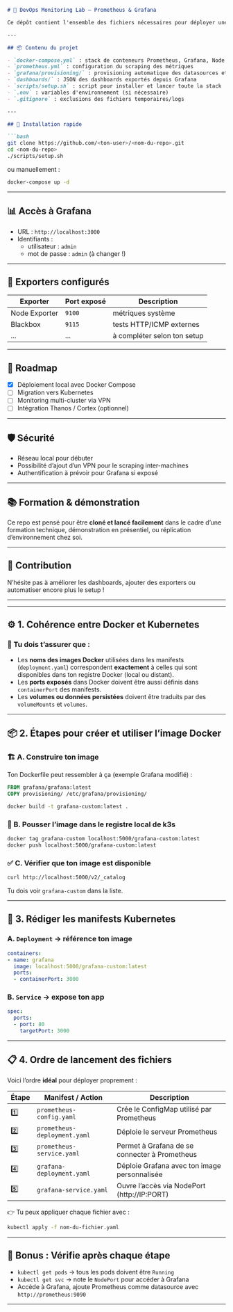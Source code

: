 

```markdown
# 🧪 DevOps Monitoring Lab – Prometheus & Grafana

Ce dépôt contient l'ensemble des fichiers nécessaires pour déployer une stack de monitoring local basée sur Prometheus, Grafana, et divers exporters, conteneurisés via Docker Compose.

---

## 📦 Contenu du projet

- `docker-compose.yml` : stack de conteneurs Prometheus, Grafana, Node Exporter...
- `prometheus.yml` : configuration du scraping des métriques
- `grafana/provisioning/` : provisioning automatique des datasources et dashboards
- `dashboards/` : JSON des dashboards exportés depuis Grafana
- `scripts/setup.sh` : script pour installer et lancer toute la stack
- `.env` : variables d'environnement (si nécessaire)
- `.gitignore` : exclusions des fichiers temporaires/logs

---

## 🚀 Installation rapide

```bash
git clone https://github.com/<ton-user>/<nom-du-repo>.git
cd <nom-du-repo>
./scripts/setup.sh
```

ou manuellement :

```bash
docker-compose up -d
```

---

## 📊 Accès à Grafana

- URL : `http://localhost:3000`
- Identifiants :
  - utilisateur : `admin`
  - mot de passe : `admin` (à changer !)

---

## 🧠 Exporters configurés

| Exporter        | Port exposé | Description                 |
|----------------|-------------|-----------------------------|
| Node Exporter  | `9100`      | métriques système           |
| Blackbox       | `9115`      | tests HTTP/ICMP externes    |
| ...            | ...         | à compléter selon ton setup |

---

## 📍 Roadmap

- [x] Déploiement local avec Docker Compose
- [ ] Migration vers Kubernetes
- [ ] Monitoring multi-cluster via VPN
- [ ] Intégration Thanos / Cortex (optionnel)

---

## 🛡️ Sécurité

- Réseau local pour débuter
- Possibilité d’ajout d’un VPN pour le scraping inter-machines
- Authentification à prévoir pour Grafana si exposé

---

## 📚 Formation & démonstration

Ce repo est pensé pour être **cloné et lancé facilement** dans le cadre d’une formation technique, démonstration en présentiel, ou réplication d’environnement chez soi.

---

## 🙌 Contribution

N’hésite pas à améliorer les dashboards, ajouter des exporters ou automatiser encore plus le setup !

---

---

## ⚙️ 1. Cohérence entre Docker et Kubernetes

### 🧩 Tu dois t’assurer que :
- Les **noms des images Docker** utilisées dans les manifests (`deployment.yaml`) correspondent **exactement** à celles qui sont disponibles dans ton registre Docker (local ou distant).
- Les **ports exposés** dans Docker doivent être aussi définis dans `containerPort` des manifests.
- Les **volumes ou données persistées** doivent être traduits par des `volumeMounts` et `volumes`.

---

## 📦 2. Étapes pour créer et utiliser l’image Docker

### 🏗️ A. Construire ton image
Ton Dockerfile peut ressembler à ça (exemple Grafana modifié) :

```Dockerfile
FROM grafana/grafana:latest
COPY provisioning/ /etc/grafana/provisioning/
```

```bash
docker build -t grafana-custom:latest .
```

### 📍 B. Pousser l’image dans le registre local de k3s
```bash
docker tag grafana-custom localhost:5000/grafana-custom:latest
docker push localhost:5000/grafana-custom:latest
```

### ✅ C. Vérifier que ton image est disponible
```bash
curl http://localhost:5000/v2/_catalog
```

Tu dois voir `grafana-custom` dans la liste.

---

## 📄 3. Rédiger les manifests Kubernetes

### A. `Deployment` → référence ton image
```yaml
containers:
- name: grafana
  image: localhost:5000/grafana-custom:latest
  ports:
  - containerPort: 3000
```

### B. `Service` → expose ton app
```yaml
spec:
  ports:
  - port: 80
    targetPort: 3000
```

---

## 📋 4. Ordre de lancement des fichiers

Voici l’ordre **idéal** pour déployer proprement :

| Étape | Manifest / Action                  | Description                                      |
|-------|------------------------------------|--------------------------------------------------|
| 1️⃣    | `prometheus-config.yaml`           | Crée le ConfigMap utilisé par Prometheus         |
| 2️⃣    | `prometheus-deployment.yaml`       | Déploie le serveur Prometheus                    |
| 3️⃣    | `prometheus-service.yaml`          | Permet à Grafana de se connecter à Prometheus    |
| 4️⃣    | `grafana-deployment.yaml`          | Déploie Grafana avec ton image personnalisée     |
| 5️⃣    | `grafana-service.yaml`             | Ouvre l’accès via NodePort (http://IP:PORT)      |

👉 Tu peux appliquer chaque fichier avec :

```bash
kubectl apply -f nom-du-fichier.yaml
```

---

## 🧠 Bonus : Vérifie après chaque étape

- `kubectl get pods` → tous les pods doivent être `Running`
- `kubectl get svc` → note le `NodePort` pour accéder à Grafana
- Accède à Grafana, ajoute Prometheus comme datasource avec `http://prometheus:9090`

---

